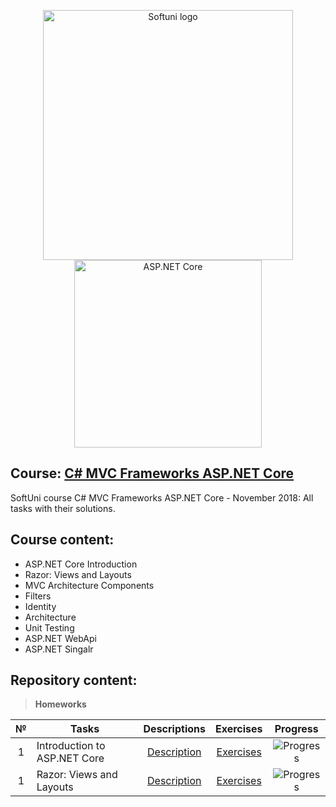 <p align="center">
	<a href="https://softuni.bg/"><img src="https://www.jobs.bg/assets/logo/2017-09-01/b_6e048c01c340d967f2a6e540e9825d46.png" alt="Softuni logo" width="400" align="center"></a>
	<a href="https://www.asp.net/"><img src="https://codeopinion.com/wp-content/uploads/2018/07/Bitmap-MEDIUM_ASP.NET-Core-Logo_2colors_Square_RGB.png" alt="ASP.NET Core" width="300" align="center"></a>
<p>

## Course: [C# MVC Frameworks ASP.NET Core](https://softuni.bg/trainings/2197/csharp-mvc-frameworks-asp-net-core-november-2018)
SoftUni course C# MVC Frameworks ASP.NET Core - November 2018: All tasks with their solutions.

## Course content:
- ASP.NET Core Introduction
- Razor: Views and Layouts
- MVC Architecture Components
- Filters
- Identity
- Architecture
- Unit Testing
- ASP.NET WebApi
- ASP.NET Singalr

## Repository content:

> **Homeworks**

№	|Tasks												|Descriptions																										|Exercises																																	|Progress																														
:--:|---------------------------------------------------|:-----------------------------------------------------------------------------------------------------------------:|:-----------------------------------------------------------------------------------------------------------------------------------------:|:---------------:
1	|Introduction to ASP.NET Core						|[Description](https://github.com/dobroslav-atanasov/CSharp-MVC-Frameworks-ASP.NET-Core/tree/master/Resources)		|[Exercises](https://github.com/dobroslav-atanasov/CSharp-MVC-Frameworks-ASP.NET-Core/tree/master/Fdmc)										|![Progress](http://progressed.io/bar/100?title=completed)
1	|Razor: Views and Layouts							|[Description](https://github.com/dobroslav-atanasov/CSharp-MVC-Frameworks-ASP.NET-Core/tree/master/Resources)		|[Exercises](https://github.com/dobroslav-atanasov/CSharp-MVC-Frameworks-ASP.NET-Core/tree/master/Chushka-ASP)								|![Progress](http://progressed.io/bar/40)
